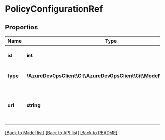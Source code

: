 # PolicyConfigurationRef

## Properties
Name | Type | Description | Notes
------------ | ------------- | ------------- | -------------
**id** | **int** | The policy configuration ID. | [optional] 
**type** | [**\AzureDevOpsClient\Git\AzureDevOpsClient\Git\Model\PolicyTypeRef**](PolicyTypeRef.md) | The policy configuration type. | [optional] 
**url** | **string** | The URL where the policy configuration can be retrieved. | [optional] 

[[Back to Model list]](../README.md#documentation-for-models) [[Back to API list]](../README.md#documentation-for-api-endpoints) [[Back to README]](../README.md)


